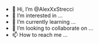 - 👋 Hi, I’m @AlexXxStrecci
- 👀 I’m interested in ...
- 🌱 I’m currently learning ...
- 💞️ I’m looking to collaborate on ...
- 📫 How to reach me ...

<!---
AlexXxStrecci/AlexXxStrecci is a ✨ special ✨ repository because its `README.md` (this file) appears on your GitHub profile.
You can click the Preview link to take a look at your changes.
--->
